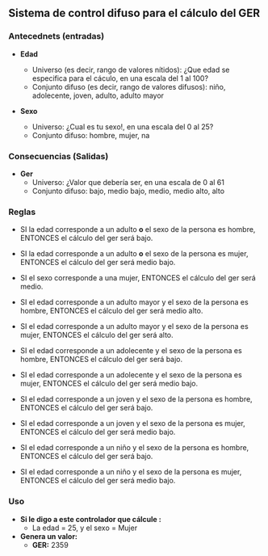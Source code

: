 ## Sistema de control difuso para el cálculo del GER
### Antecednets (entradas)
- **Edad**
    - Universo (es decir, rango de valores nítidos): ¿Que edad se especifica para el cáculo, en una escala del 1 al 100?
    - Conjunto difuso (es decir, rango de valores difusos): niño, adolecente, joven, adulto, adulto mayor
    
- **Sexo**
    - Universo: ¿Cual es tu sexo!, en una escala del 0 al 25?
    - Conjunto difuso: hombre, mujer, na

### Consecuencias (Salidas)
- **Ger**
    - Universo: ¿Valor que debería ser, en una escala de 0 al 61
    - Conjunto difuso: bajo, medio bajo, medio, medio alto, alto

### Reglas
* SI la edad corresponde a un adulto **o** el sexo de la persona es hombre, ENTONCES el cálculo del ger será bajo.
* SI la edad corresponde a un adulto **o** el sexo de la persona es mujer, ENTONCES el cálculo del ger será medio bajo.

* SI el sexo corresponde a una mujer, ENTONCES el cálculo del ger será medio.

* SI el edad corresponde a un adulto mayor y el sexo de la persona es hombre, ENTONCES el cálculo del ger será medio alto.
* SI el edad corresponde a un adulto mayor y el sexo de la persona es mujer, ENTONCES el cálculo del ger será alto.

* SI el edad corresponde a un adolecente y el sexo de la persona es hombre, ENTONCES el cálculo del ger será bajo.
* SI el edad corresponde a un adolecente y el sexo de la persona es mujer, ENTONCES el cálculo del ger será medio bajo.

* SI el edad corresponde a un joven y el sexo de la persona es hombre, ENTONCES el cálculo del ger será bajo.
* SI el edad corresponde a un joven y el sexo de la persona es mujer, ENTONCES el cálculo del ger será medio bajo.

* SI el edad corresponde a un niño y el sexo de la persona es hombre, ENTONCES el cálculo del ger será bajo.
* SI el edad corresponde a un niño y el sexo de la persona es mujer, ENTONCES el cálculo del ger será medio bajo.


### Uso
- **Si le digo a este controlador que cálcule :**
    - La edad = 25, y el sexo = Mujer
- **Genera un valor:**
    - **GER:** 2359
